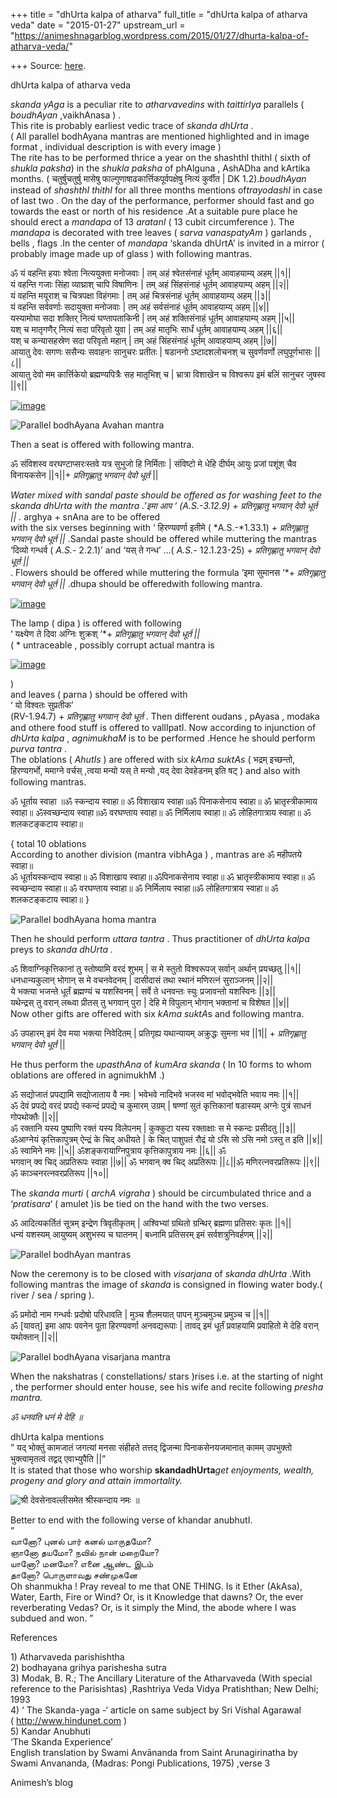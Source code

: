 +++
title = "dhUrta kalpa of atharva"
full_title = "dhUrta kalpa of atharva veda"
date = "2015-01-27"
upstream_url = "https://animeshnagarblog.wordpress.com/2015/01/27/dhurta-kalpa-of-atharva-veda/"

+++
Source: [here](https://animeshnagarblog.wordpress.com/2015/01/27/dhurta-kalpa-of-atharva-veda/).

dhUrta kalpa of atharva veda

*skanda yAga* is a peculiar rite to *atharvavedins* with *taittirIya*
parallels ( *boudhAyan* ,vaikhAnasa ) .  
This rite is probably earliest vedic trace of *skanda dhUrta* .  
( All parallel bodhAyana mantras are mentioned highlighted and in image
format , individual description is with every image )  
The rite has to be performed thrice a year on the shashthI thithI (
sixth of *shukla paksha*) in the *shukla paksha* of phAlguna , AshADha
and kArtika months. ( चतुर्षुचतुर्षु मासेषु
फाल्गुणाषाढकार्त्तिकपूर्वपक्षेषु नित्यं कुर्वीत \| DK 1.2).*boudhAyan*
instead of *shashthI thithI* for all three months mentions
of*trayodashI* in case of last two . On the day of the performance,
performer should fast and go towards the east or north of his residence
.At a suitable pure place he should erect a *mandapa* of 13 *aratanI*
( 13 cubit circumference ). The *mandapa* is decorated with tree leaves
( *sarva vanaspatyAm* ) garlands , bells , flags .In the center of
*mandapa* ‘skanda dhUrtA’ is invited in a mirror ( probably image made
up of glass ) with following mantras.

ॐ यं वहन्ति हयाः श्वेता नित्ययुक्ता मनोजवाः \| तम् अहं श्वेतसंनाहं
धूर्तम् आवाहयाम्य् अहम् \|\|१\|\|  
यं वहन्ति गजाः सिंहा व्याघ्राश् चापि विषाणिनः \| तम् अहं सिंहसंनाहं
धूर्तम् आवाहयाम्य् अहम् \|\|२\|\|  
यं वहन्ति मयूराश् च चित्रपक्षा विहंगमाः \| तम् अहं चित्रसंनाहं धूर्तम्
आवाहयाम्य् अहम् \|\|३\|\|  
यं वहन्ति सर्ववर्णाः सदायुक्ता मनोजवाः \| तम् अहं सर्वसंनाहं धूर्तम्
आवाहयाम्य् अहम् \|\|४\|\|  
यस्यामोघा सदा शक्तिर् नित्यं घण्तापताकिनी \| तम् अहं शक्तिसंनाहं धूर्तम्
आवाहयाम्य् अहम् \|\|५\|\|  
यश् च मातृगणैर् नित्यं सदा परिवृतो युवा \| तम् अहं मातृभिः सार्धं
धूर्तम् आवाहयाम्य् अहम् \|\|६\|\|  
यश् च कन्यासहस्रेण सदा परिवृतो महान् \| तम् अहं सिंहसंनाहं धूर्तम्
आवाहयाम्य् अहम् \|\|७\|\|  
आयातु देवः सगणः ससैन्यः सवाहनः सानुचरः प्रतीतः \| षडाननो ऽष्टादशलोचनश् च
सुवर्णवर्णो लघुपूर्णभासः \|\|८\|\|  
आयातु देवो मम कार्त्तिकेयो ब्रह्मण्यपित्रैः सह मातृभिश् च \| भ्रात्रा
विशाखेन च विश्वरूप इमं बलिं सानुचर जुषस्व \|\|९\|\|

[![image](https://animeshnagarblog.files.wordpress.com/2015/01/wpid-img_20150128_000526.jpg?w=700 "IMG_20150128_000526.JPG")](https://animeshnagarblog.files.wordpress.com/2015/01/wpid-img_20150128_000526.jpg)

![Parallel bodhAyana Avahan
mantra](https://animeshnagarblog.files.wordpress.com/2015/01/wpid-img_20150128_000554.jpg?w=700 "IMG_20150128_000554.JPG")

Then a seat is offered with following mantra.

ॐ संविशस्व वरघण्टाप्सरःस्तवे यत्र सुभुजो हि निर्मिताः \| संविष्टो मे
धेहि दीर्घम् आयुः प्रजां पशूंश् चैव विनायकसेन \|\|१\|\|+ *प्रतिगृह्णातु
भगवान् देवो धूर्त* \|\|

*Water mixed with sandal paste should be offered as for washing feet to
the skanda dhUrta with the mantra .’इमा आप ‘ (A.S.-3.12.9) +
प्रतिगृह्णातु भगवान् देवो धूर्त \|\| .* arghya + snAna are to be
offered  
*w*ith the six verses beginning with ‘ हिरण्यवर्णा इतीमे (
*A.S.-*1.33.1) *+ प्रतिगृह्णातु भगवान् देवो धूर्त \|\|* .Sandal paste
should be offered while muttering the mantras ‘दिव्यो गन्धर्व (
*A.S.-* 2.2.1)’ and ‘यस् ते गन्ध’ …( *A.S.-* 12.1.23-25) +
*प्रतिगृह्णातु भगवान् देवो धूर्त \|\|*  
. Flowers should be offered while muttering the formula ‘इमा सुमानस ‘\*+
*प्रतिगृह्णातु भगवान् देवो धूर्त \|\|* .dhupa should be offeredwith
following mantra.

[![image](https://animeshnagarblog.files.wordpress.com/2015/01/wpid-img_20150127_014545.jpg?w=700 "IMG_20150127_014545.JPG")](https://animeshnagarblog.files.wordpress.com/2015/01/wpid-img_20150127_014545.jpg)

The lamp ( dipa ) is offered with following  
‘ यक्ष्येण ते दिवा अग्निः शुक्रश् ‘\*+ *प्रतिगृह्णातु भगवान् देवो धूर्त
\|\|*  
( \* untraceable , possibly corrupt actual mantra is

[![image](https://animeshnagarblog.files.wordpress.com/2015/01/wpid-img_20150127_014557.jpg?w=700 "IMG_20150127_014557.JPG")](https://animeshnagarblog.files.wordpress.com/2015/01/wpid-img_20150127_014557.jpg)

)  
and leaves ( parna ) should be offered with  
‘ यो विश्वतः सुप्रतीक’  
(RV-1.94.7) + *प्रतिगृह्णातु भगवान् देवो धूर्त* . Then different oudans
, pAyasa , modaka and othere food stuff is offered to vallIpatI. Now
according to injunction of *dhUrta kalpa* , *agnimukhaM* is to be
performed .Hence he should perform *purva tantra* .  
The oblations ( *AhutIs* ) are offered with six *kAma suktAs* ( भद्रम्
इच्छन्तो, हिरण्यगर्भो, ममाग्ने वर्चस् ,त्वया मन्यो यस् ते मन्यो ,यद्
देवा देवहेडनम् इति षट् ) and also with following mantras.

ॐ धूर्ताय स्वाहा ॥ॐ स्कन्दाय स्वाहा॥ ॐ विशाखाय स्वाहा॥ॐ पिनाकसेनाय
स्वाहा॥ ॐ भ्रातृस्त्रीकामाय स्वाहा॥ ॐस्वच्छन्दाय स्वाहा॥ॐ वरघण्ताय
स्वाहा॥ ॐ निर्मिलाय स्वाहा॥ ॐ लोहितगात्राय स्वाहा॥ ॐ शलकटङ्कटाय स्वाहा॥

{ total 10 oblations  
According to another division (mantra vibhAga ) , mantras are ॐ महीपतये
स्वाहा॥  
ॐ धूर्तायस्कन्दाय स्वाहा॥ ॐ विशाखाय स्वाहा॥ ॐपिनाकसेनाय स्वाहा॥ ॐ
भ्रातृस्त्रीकामाय स्वाहा॥ ॐ स्वच्छन्दाय स्वाहा॥ ॐ वरघण्ताय स्वाहा॥ ॐ
निर्मिलाय स्वाहा॥ॐ लोहितगात्राय स्वाहा॥ ॐ शलकटङ्कटाय स्वाहा॥ }

![Parallel bodhAyana homa
mantra](https://animeshnagarblog.files.wordpress.com/2015/01/wpid-img_20150128_000258.jpg?w=700 "IMG_20150128_000258.JPG")

Then he should perform *uttara tantra* . Thus practitioner of *dhUrta
kalpa* preys to *skanda dhUrta .*

ॐ शिवाग्निकृत्तिकानां तु स्तोष्यामि वरदं शुभम् \| स मे स्तुतो विश्वरूपज्
सर्वान् अर्थान् प्रयच्छतु \|\|१\|\|  
धनधान्यकुलान् भोगान् स मे वचनवेदनम् \| दासीदासं तथा स्थानं मणिरत्नं
सुराञ्जनम् \|\|२\|\|  
ये भक्त्या भजन्ते धूर्तं ब्रह्मण्यं च यशस्विनम् \| सर्वे ते धनवन्तः
स्युः प्रजावन्तो यशस्विनः \|\|३\|\|  
यथेन्द्रस् तु वरान् लब्ध्वा प्रीतस् तु भगवान् पुरा \| देहि मे विपुलान्
भोगान् भक्तानां च विशेषत \|\|४\|\|  
Now other gifts are offered with six *kAma suktA*s and following mantra.

ॐ उपहारम् इमं देव मया भक्त्या निवेदितम् \| प्रतिगृह्य यथान्यायम्
अक्रुद्धः सुमना भव \|\|1\|\| + *प्रतिगृह्णातु भगवान् देवो धूर्त* \|\|

He thus perform the *upasthAna* of *kumAra skanda* ( In 10 forms to whom
oblations are offered in agnimukhM .)

ॐ सद्योजातं प्रपद्यामि सद्योजाताय वै नमः \| भवेभवे नादिभवे भजस्व मां
भवोद्भवेति भवाय नमः \|\|१\|\|  
ॐ देवं प्रपद्ये वरदं प्रपद्ये स्कन्दं प्रपद्ये च कुमारम् उग्रम् \|
षण्णां सुतं कृत्तिकानां षडास्यम् अग्नेः पुत्रं साधनं गोपथोक्तैः
\|\|२\|\|  
ॐ रक्तानि यस्य पुष्पाणि रक्तं यस्य विलेपनम् \| कुक्कुटा यस्य रक्ताक्षाः
स मे स्कन्दः प्रसीदतु \|\|३\|\|  
ॐआग्नेयं कृत्तिकापुत्रम् ऐन्द्रं के चिद् अधीयते \| के चित् पाशुपतं
रौद्रं यो ऽसि सो ऽसि नमो ऽस्तु त इति \|\|४\|\|  
ॐ स्वामिने नमः \|\|५\|\| ॐशङ्करायाग्निपुत्राय कृत्तिकापुत्राय नमः
\|\|६\|\| ॐ  
भगवान् क्व चिद् अप्रतिरूपः स्वाहा \|\|७\|\| ॐ भगवान् क्व चिद् अप्रतिरूपः
\|\|८\|\|ॐ मणिरत्नवरप्रतिरूपः \|\|९\|\| ॐ काञ्चनरत्नवरप्रतिरूप
\|\|१०\|\|

The *skanda murti* ( *archA vigraha* ) should be circumbulated thrice
and a ‘*pratisara*‘ ( amulet )is be tied on the hand with the two
verses.

ॐ आदित्यकर्तितं सूत्रम् इन्द्रेण त्रिवृतीकृतम् \| अश्विभ्यां ग्रथितो
ग्रन्थिर् ब्रह्मणा प्रतिसरः कृतः \|\|१\|\|  
धन्यं यशस्यम् आयुष्यम् अशुभस्य च घातनम् \| बध्नामि प्रतिसरम् इमं
सर्वशत्रुनिवर्हणम् \|\|२\|\|

![Parallel bodhAyan
mantras](https://animeshnagarblog.files.wordpress.com/2015/01/wpid-img_20150128_000018.jpg?w=700 "IMG_20150128_000018.JPG")

Now the ceremony is to be closed with *visarjana* of *skanda dhUrta*
.With following mantras the image of *skanda* is consigned in flowing
water body.( river / sea / spring ).

ॐ प्रमोदो नाम गन्धर्वः प्रदोषो परिधावति \| मुञ्च शैलमयात् पापन्
मुञ्चमुञ्च प्रमुञ्च च \|\|१\|\|  
ॐ \[यावत्\] इमा आपः पवनेन पूता हिरण्यवर्णा अनवद्यरूपाः \| तावद् इमं
धूर्तं प्रवाहयामि प्रवाहितो मे देहि वरान् यथोक्तान् \|\|२\|\|

![Parallel bodhAyana visarjana
mantra](https://animeshnagarblog.files.wordpress.com/2015/01/wpid-img_20150128_000800.jpg?w=700 "IMG_20150128_000800.JPG")

When the nakshatras ( constellations/ stars )rises i.e. at the starting
of night , the performer should enter house, see his wife and recite
following *presha mantra.*

*ॐ धनवति धनं मे देहि ॥*

dhUrta kalpa mentions  
” यद् भोक्तुं कामजातं जगत्यां मनसा संहीहते तत्तद् द्विजन्मा
पिनाकसेनयजमानात् कामम् उपभुक्तो भुक्त्वामृतत्वं तद्वद् एवाभ्युपैति
\|\|”  
It is stated that those who worship **skandadhUrta***get enjoyments,
wealth, progeny and glory and attain immortality.*

![श्री देवसेनावल्लीसमेत श्रीस्कन्दाय नमः
॥](https://animeshnagarblog.files.wordpress.com/2015/01/wpid-screenshot_2014-08-20-15-11-55.png?w=700 "Screenshot_2014-08-20-15-11-55.png")

Better to end with the following verse of khandar anubhutI.  
”  
வானோ? புனல் பார் கனல் மாருதமோ?  
ஞானோ தயமோ? நவில் நான் மறையோ?  
யானோ? மனமோ? எனை ஆண்ட இடம்  
தானோ? பொருளாவது சண்முகனே  
Oh shanmukha ! Pray reveal to me that ONE THING. Is it Ether (AkAsa),
Water, Earth, Fire or Wind? Or, is it Knowledge that dawns? Or, the ever
reverberating Vedas? Or, is it simply the Mind, the abode where I was
subdued and won. ”

References

1\) Atharvaveda parishishtha  
2) bodhayana grihya parishesha sutra  
3) Modak, B. R.; The Ancillary Literature of the Atharvaveda (With
special reference to the Parisishtas) ,Rashtriya Veda Vidya Pratishthan;
New Delhi; 1993  
4) ‘ The Skanda-yaga -‘ article on same subject by Sri Vishal
Agarawal  
( <http://www.hindunet.com> )  
5) Kandar Anubhuti  
‘The Skanda Experience’  
English translation by Swami Anvānanda from Saint Arunagirinatha by
Swami Anvananda, (Madras: Pongi Publications, 1975) ,verse 3

Animesh’s blog

